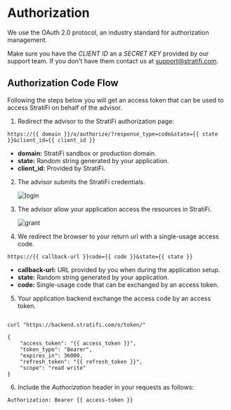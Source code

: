 # Authorization

We use the OAuth 2.0 protocol, an industry standard for authorization management.

Make sure you have the _CLIENT ID_ an a _SECRET KEY_ provided by our support team. If you don't have them contact us at <a class="link-primary" href="mailto:info@stratifi.com">support@stratifi.com</a>.

## Authorization Code Flow

Following the steps below you will get an access token that can be used to access StratiFi on behalf of the advisor.

1) Redirect the advisor to the StratiFi authorization page:

`https://{{ domain }}/o/authorize/?response_type=code&state={{ state }}&client_id={{ client_id }}`

- **domain:** StratiFi sandbox or production domain.
- **state:** Random string generated by your application.
- **client_id:** Provided by StratiFi.

2) The advisor submits the StratiFi credentials.

   ![login](https://s3.amazonaws.com/api.stratifi.com/login.2.png "Login")

3) The advisor allow your application access the resources in StratiFi.

   ![grant](https://s3.amazonaws.com/api.stratifi.com/grant.2.png "Grant")

4) We redirect the browser to your return url with a single-usage access code.

`https://{{ callback-url }}code={{ code }}&state={{ state }}`

- **callback-url:** URL provided by you when during the application setup.
- **state:** Random string generated by your application.
- **code:** Single-usage code that can be exchanged by an access token.

5) Your application backend exchange the access code by an access token.

```shell

curl "https://backend.stratifi.com/o/token/"

{
    "access_token": "{{ access_token }}",
    "token_type": "Bearer",
    "expires_in": 36000,
    "refresh_token": "{{ refresh_token }}",
    "scope": "read write"
}
```

6) Include the *Authorization* header in your requests as follows: 

`Authorization: Bearer {{ access-token }}`
